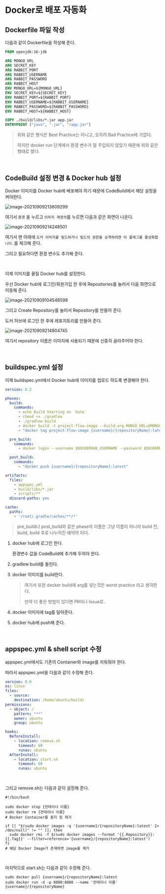 # Docker로 배포 자동화

## Dockerfile  파일 작성

다음과 같이 Dockerfile을 작성해 준다.

``` dockerfile
FROM openjdk:16-jdk

ARG MONGO_URL
ARG SECRET_KEY
ARG RABBIT_PORT
ARG RABBIT_USERNAME
ARG RABBIT_PASSWORD
ARG RABBIT_HOST
ENV MONGO_URL=${MONGO_URL}
ENV SECRET_KEY=${SECRET_KEY}
ENV RABBIT_PORT=${RABBIT_PORT}
ENV RABBIT_USERNAME=${RABBIT_USERNAME}
ENV RABBIT_PASSWORD=${RABBIT_PASSWORD}
ENV RABBIT_HOST=${RABBIT_HOST}

COPY ./build/libs/*.jar app.jar
ENTRYPOINT ["java", "-jar", "/app.jar"]
```

> 위와 같은 형식은 Best Practice는 아니고, 오히려 Bad Practice에 가깝다.
>
> 하지만 docker run 단계에서 환경 변수가 잘 주입되지 않았기 때문에 위와 같은 형태로 했다.

<br>

## CodeBuild 설정 변경 & Docker hub 설정

Docker 이미지를 Docker hub에 배포해야 하기 때문에 CodeBuild에서 해당 설정을 켜야한다.

![image-20210909213809299](C:\Users\user\AppData\Roaming\Typora\typora-user-images\image-20210909213809299.png)

여기서 `환경` 을 누르고 `이미지 재정의`를 누르면 다음과 같은 화면이 나온다.

![image-20210909214248501](C:\Users\user\AppData\Roaming\Typora\typora-user-images\image-20210909214248501.png)

여기서 맨 아래에 `도커 이미지를 빌드하거나 빌드의 권한을 승격하려면 이 플래그를 활성화합니다.`를 체크해 준다.

그리고 필요하다면 환경 변수도 추가해 준다.

<br>

이제 이미지를 올릴 Docker hub를 설정한다.

우선 Docker hub에 로그인/회원가입 한 후에 Repositories를 눌러서 다음 화면으로 이동해 준다.

![image-20210909104548598](C:\Users\user\AppData\Roaming\Typora\typora-user-images\image-20210909104548598.png)

그리고 Create Repository를 눌러서 Repository를 만들어 준다.

도커 허브에 로그인 한 후에 레포지토리를 만들어 준다.

![image-20210909214804745](C:\Users\user\AppData\Roaming\Typora\typora-user-images\image-20210909214804745.png)

여기서 repository 이름은 이미지에 사용되기 때문에 신중히 골라주어야 한다.

<br>

## buildspec.yml 설정

이제 buildspec.yml에서 Docker hub에 이미지를 업로드 하도록 변경해야 한다.

```yaml
version: 0.2

phases:
  build:
    commands:
      - echo Build Starting on `date`
      - chmod +x ./gradlew
      - ./gradlew build
      - docker build -t project-flow-image --build-arg MONGO_URL=$MONGO_URL --build-arg RABBIT_HOST=$RABBIT_HOST --build-arg RABBIT_PORT=$RABBIT_PORT --build-arg RABBIT_USERNAME=$RABBIT_USERNAME --build-arg RABBIT_PASSWORD=$RABBIT_PASSWORD --build-arg SECRET_KEY=$SECRET_KEY .
      - "docker tag project-flow-image {username}/{repositoryName}:latest"

  pre_build:
    commands:
      - docker login --username $DOCKERHUB_USERNAME --password $DOCKERHUB_PASSWORD

  post_build:
    commands:
      - "docker push {username}/{repositoryName}:latest"

artifacts:
  files:
    - appspec.yml
    - build/libs/*.jar
    - scripts/**
  discard-paths: yes

cache:
  paths:
    - '/root/.gradle/caches/**/*'
```

> pre_build나 post_build와 같은 phase의 이름은 그냥 이름이 아니라 build 전, build, build 후로 나누어진 예약어 이다.

1. docker hub에 로그인 한다.

   환경변수 값을 CodeBuild에 추가해 두어야 한다.

2. gradlew build를 돌린다.

3. docker 이미지를 build한다.

   > 여기서 또한 docker build에 arg를 넣는것은 worst practice 라고 생각한다.
   >
   > 만약 더 좋은 방법이 있다면 PR이나 Issue로..

4. docker 이미지에 tag를 달아준다.

5. docker hub에 push해 준다.

<br>

## appspec.yml & shell script 수정

appspec.yml에서도 기존의 Container와 image를 지워줘야 한다.

따라서 appspec.yml을 다음과 같이 수정해 준다.

```yaml
version: 0.0
os: linux
files:
  - source:
    destination: /home/ubuntu/build/
permissions:
  - object: /
    pattern: "**"
    owner: ubuntu
    group: ubuntu

hooks:
  BeforeInstall:
    - location: remove.sh
      timeout: 60
      runas: ubuntu
  AfterInstall:
    - location: start.sh
      timeout: 60
      runas: ubuntu
```

<br>

그리고 remove.sh는 다음과 같이 설정해 준다.

```shell
#!/bin/bash

sudo docker stop {컨테이너 이름}
sudo docker rm {컨테이너 이름}
# Docker Container를 중지 및 제거

if [[ "$(sudo docker images -q '{username}/{repositoryName}:latest' 2> /dev/null)" != "" ]]; then
  sudo docker rmi -f $(sudo docker images --format '{{.Repository}}:{{.Tag}}' --filter=reference='{username}/{repositoryName}:latest')
fi
# 해당 Docker Image가 존재하면 image를 제거
```

<br>

마지막으로 start.sh는 다음과 같이 수정해 준다.

```shell
sudo docker pull {username}/{repositoryName}:latest
sudo docker run -d -p 8080:8080 --name '컨테이너 이름' {username}/{repositoryName}
```

